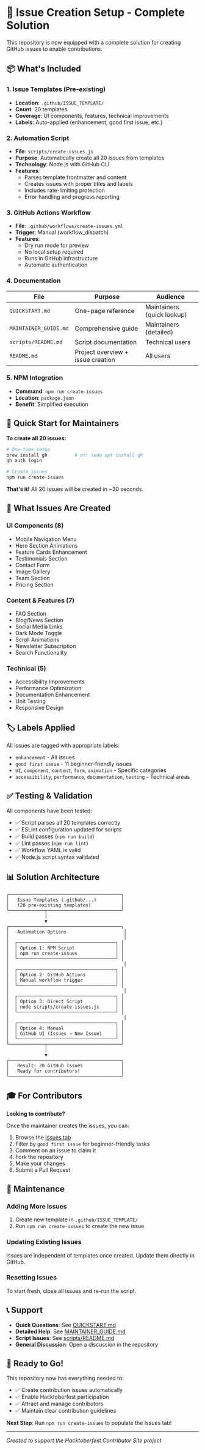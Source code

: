 # 🎯 Issue Creation Setup - Complete Solution

This repository is now equipped with a complete solution for creating GitHub issues to enable contributions.

## 📦 What's Included

### 1. Issue Templates (Pre-existing)
- **Location**: `.github/ISSUE_TEMPLATE/`
- **Count**: 20 templates
- **Coverage**: UI components, features, technical improvements
- **Labels**: Auto-applied (enhancement, good first issue, etc.)

### 2. Automation Script
- **File**: `scripts/create-issues.js`
- **Purpose**: Automatically create all 20 issues from templates
- **Technology**: Node.js with GitHub CLI
- **Features**:
  - Parses template frontmatter and content
  - Creates issues with proper titles and labels
  - Includes rate-limiting protection
  - Error handling and progress reporting

### 3. GitHub Actions Workflow
- **File**: `.github/workflows/create-issues.yml`
- **Trigger**: Manual (workflow_dispatch)
- **Features**:
  - Dry run mode for preview
  - No local setup required
  - Runs in GitHub infrastructure
  - Automatic authentication

### 4. Documentation

| File | Purpose | Audience |
|------|---------|----------|
| `QUICKSTART.md` | One-page reference | Maintainers (quick lookup) |
| `MAINTAINER_GUIDE.md` | Comprehensive guide | Maintainers (detailed) |
| `scripts/README.md` | Script documentation | Technical users |
| `README.md` | Project overview + issue creation | All users |

### 5. NPM Integration
- **Command**: `npm run create-issues`
- **Location**: `package.json`
- **Benefit**: Simplified execution

## 🚀 Quick Start for Maintainers

**To create all 20 issues:**

```bash
# One-time setup
brew install gh          # or: sudo apt install gh
gh auth login           

# Create issues
npm run create-issues
```

**That's it!** All 20 issues will be created in ~30 seconds.

## 🎯 What Issues Are Created

### UI Components (8)
- Mobile Navigation Menu
- Hero Section Animations  
- Feature Cards Enhancement
- Testimonials Section
- Contact Form
- Image Gallery
- Team Section
- Pricing Section

### Content & Features (7)
- FAQ Section
- Blog/News Section
- Social Media Links
- Dark Mode Toggle
- Scroll Animations
- Newsletter Subscription
- Search Functionality

### Technical (5)
- Accessibility Improvements
- Performance Optimization
- Documentation Enhancement
- Unit Testing
- Responsive Design

## 🏷️ Labels Applied

All issues are tagged with appropriate labels:
- `enhancement` - All issues
- `good first issue` - 11 beginner-friendly issues
- `UI`, `component`, `content`, `form`, `animation` - Specific categories
- `accessibility`, `performance`, `documentation`, `testing` - Technical areas

## ✅ Testing & Validation

All components have been tested:
- ✅ Script parses all 20 templates correctly
- ✅ ESLint configuration updated for scripts
- ✅ Build passes (`npm run build`)
- ✅ Lint passes (`npm run lint`)
- ✅ Workflow YAML is valid
- ✅ Node.js script syntax validated

## 📊 Solution Architecture

```
┌─────────────────────────────────────────┐
│   Issue Templates (.github/...)         │
│   (20 pre-existing templates)           │
└─────────────┬───────────────────────────┘
              │
              ▼
┌─────────────────────────────────────────┐
│   Automation Options                     │
│                                          │
│  ┌────────────────────────────────────┐ │
│  │ Option 1: NPM Script               │ │
│  │ npm run create-issues              │ │
│  └────────────────────────────────────┘ │
│                                          │
│  ┌────────────────────────────────────┐ │
│  │ Option 2: GitHub Actions           │ │
│  │ Manual workflow trigger            │ │
│  └────────────────────────────────────┘ │
│                                          │
│  ┌────────────────────────────────────┐ │
│  │ Option 3: Direct Script            │ │
│  │ node scripts/create-issues.js      │ │
│  └────────────────────────────────────┘ │
│                                          │
│  ┌────────────────────────────────────┐ │
│  │ Option 4: Manual                   │ │
│  │ GitHub UI (Issues → New Issue)     │ │
│  └────────────────────────────────────┘ │
└─────────────┬───────────────────────────┘
              │
              ▼
┌─────────────────────────────────────────┐
│   Result: 20 GitHub Issues              │
│   Ready for contributors!               │
└─────────────────────────────────────────┘
```

## 🎓 For Contributors

**Looking to contribute?**

Once the maintainer creates the issues, you can:

1. Browse the [Issues tab](../../issues)
2. Filter by `good first issue` for beginner-friendly tasks
3. Comment on an issue to claim it
4. Fork the repository
5. Make your changes
6. Submit a Pull Request

## 🔧 Maintenance

### Adding More Issues
1. Create new template in `.github/ISSUE_TEMPLATE/`
2. Run `npm run create-issues` to create the new issue

### Updating Existing Issues
Issues are independent of templates once created. Update them directly in GitHub.

### Resetting Issues
To start fresh, close all issues and re-run the script.

## 📞 Support

- **Quick Questions**: See [QUICKSTART.md](QUICKSTART.md)
- **Detailed Help**: See [MAINTAINER_GUIDE.md](MAINTAINER_GUIDE.md)
- **Script Issues**: See [scripts/README.md](scripts/README.md)
- **General Discussion**: Open a discussion in the repository

## 🎉 Ready to Go!

This repository now has everything needed to:
- ✅ Create contribution issues automatically
- ✅ Enable Hacktoberfest participation
- ✅ Attract and manage contributors
- ✅ Maintain clear contribution guidelines

**Next Step**: Run `npm run create-issues` to populate the Issues tab!

---

*Created to support the Hacktoberfest Contributor Site project*
